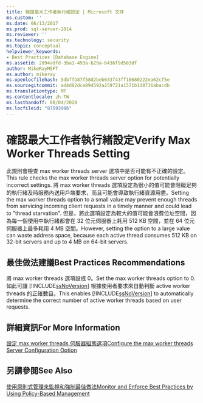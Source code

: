 ```yaml
---
title: 驗證最大工作者執行緒設定 | Microsoft 文件
ms.custom: ''
ms.date: 06/13/2017
ms.prod: sql-server-2014
ms.reviewer: ''
ms.technology: security
ms.topic: conceptual
helpviewer_keywords:
- Best Practices [Database Engine]
ms.assetid: 2d94adfd-3ba1-493a-b29a-b436f9d583df
author: MikeRayMSFT
ms.author: mikeray
ms.openlocfilehash: 5dbffb87f58d2beb633f43ff18680222ea62cf5e
ms.sourcegitcommit: ad4d92dce894592a259721a1571b1d8736abacdb
ms.translationtype: MT
ms.contentlocale: zh-TW
ms.lasthandoff: 08/04/2020
ms.locfileid: "87593986"
---
```

# <a name="verify-max-worker-threads-setting"></a><span data-ttu-id="14390-102">確認最大工作者執行緒設定</span><span class="sxs-lookup"><span data-stu-id="14390-102">Verify Max Worker Threads Setting</span></span>
  <span data-ttu-id="14390-103">此規則會檢查 max worker threads server 選項中是否可能有不正確的設定。</span><span class="sxs-lookup"><span data-stu-id="14390-103">This rule checks the max worker threads server option for potentially incorrect settings.</span></span> <span data-ttu-id="14390-104">將 max worker threads 選項設定為很小的值可能會阻礙足夠的執行緒及時服務內送用戶端要求，而且可能會導致執行緒資源用盡。</span><span class="sxs-lookup"><span data-stu-id="14390-104">Setting the max worker threads option to a small value may prevent enough threads from servicing incoming client requests in a timely manner and could lead to "thread starvation".</span></span> <span data-ttu-id="14390-105">但是，將此選項設定為較大的值可能會浪費位址空間，因為每一個使用中執行緒都會在 32 位元伺服器上耗用 512 KB 空間，並在 64 位元伺服器上最多耗用 4 MB 空間。</span><span class="sxs-lookup"><span data-stu-id="14390-105">However, setting the option to a large value can waste address space, because each active thread consumes 512 KB on 32-bit servers and up to 4 MB on 64-bit servers.</span></span>  
  
## <a name="best-practices-recommendations"></a><span data-ttu-id="14390-106">最佳做法建議</span><span class="sxs-lookup"><span data-stu-id="14390-106">Best Practices Recommendations</span></span>  
 <span data-ttu-id="14390-107">將 max worker threads 選項設成 0。</span><span class="sxs-lookup"><span data-stu-id="14390-107">Set the max worker threads option to 0.</span></span> <span data-ttu-id="14390-108">如此可讓 [!INCLUDE[ssNoVersion](../../includes/ssnoversion-md.md)] 根據使用者要求來自動判斷 active worker threads 的正確數目。</span><span class="sxs-lookup"><span data-stu-id="14390-108">This enables [!INCLUDE[ssNoVersion](../../includes/ssnoversion-md.md)] to automatically determine the correct number of active worker threads based on user requests.</span></span>  
  
## <a name="for-more-information"></a><span data-ttu-id="14390-109">詳細資訊</span><span class="sxs-lookup"><span data-stu-id="14390-109">For More Information</span></span>  
 [<span data-ttu-id="14390-110">設定 max worker threads 伺服器組態選項</span><span class="sxs-lookup"><span data-stu-id="14390-110">Configure the max worker threads Server Configuration Option</span></span>](../../database-engine/configure-windows/configure-the-max-worker-threads-server-configuration-option.md)  
  
## <a name="see-also"></a><span data-ttu-id="14390-111">另請參閱</span><span class="sxs-lookup"><span data-stu-id="14390-111">See Also</span></span>  
 [<span data-ttu-id="14390-112">使用原則式管理來監視和強制最佳做法</span><span class="sxs-lookup"><span data-stu-id="14390-112">Monitor and Enforce Best Practices by Using Policy-Based Management</span></span>](monitor-and-enforce-best-practices-by-using-policy-based-management.md)  
  
  
